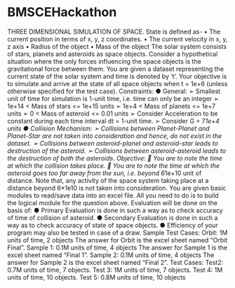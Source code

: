 # BMSCEHackathon

THREE DIMENSIONAL SIMULATION OF SPACE.
State is defined as-
• The current position in terms of x, y, z coordinates.
• The current velocity in x, y, z axis
• Radius of the object
• Mass of the object
The solar system consists of stars, planets and asteroids as space objects. Consider a hypothetical
situation where the only forces influencing the space objects is the gravitational force between
them.
You are given a dataset representing the current state of the solar system and time is denoted by
‘t’.
Your objective is to simulate and arrive at the state of all space objects when t = 1e+6 (unless
otherwise specified for the test case).
Constraints:
● General:
➢ Smallest unit of time for simulation is 1-unit time, i.e. time can only be an integer
➢ 1e+14 < Mass of stars <= 1e+15 units
➢ 1e+4 < Mass of planets <= 1e+7 units
➢ 0 < Mass of asteroid <= 0.01 units
➢ Consider Acceleration to be constant during each time interval dt = 1-unit time.
➢ Consider G = 7*1e+4 units
● Collision Mechanism:
➢ Collisions between Planet-Planet and Planet-Star are not taken into consideration and
hence, do not exist in the dataset.
➢ Collisions between asteroid-planet and asteroid-star leads to destruction of the
asteroid.
➢ Collisions between asteroid-asteroid leads to the destruction of both the asteroids.
Objective:
 You are to note the time at which the collision takes place.
 You are to note the time at which the asteroid goes too far away from the sun, i.e. beyond
6*1e+10 unit of distance.
Note that, any activity of the space system taking place at a distance beyond 6*1e10 is not taken
into consideration.
You are given basic modules to read/save data into an excel file. All you need to do is to build
the logical module for the question above.
Evaluation will be done on the basis of:
● Primary Evaluation is done in such a way as to check accuracy of time of collision of
asteroid.
● Secondary Evaluation is done in such a way as to check accuracy of state of space
objects.
● Efficiency of your program may also be tested in case of a draw.
Sample Test Cases:
Orbit: 1M units of time, 2 objects
The answer for Orbit is the excel sheet named “Orbit Final”.
Sample 1: 0.1M units of time, 4 objects
The answer for Sample 1 is the excel sheet named “Final 1”.
Sample 2: 0.1M units of time, 4 objects
The answer for Sample 2 is the excel sheet named “Final 2”.
Test Cases:
Test2: 0.7M units of time, 7 objects.
Test 3: 1M units of time, 7 objects.
Test 4: 1M units of time, 10 objects.
Test 5: 0.8M units of time, 10 objects
